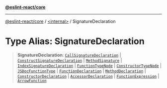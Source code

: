 [**@eslint-react/core**](../../README.md)

***

[@eslint-react/core](../../README.md) / [\<internal\>](../README.md) / SignatureDeclaration

# Type Alias: SignatureDeclaration

> **SignatureDeclaration**: [`CallSignatureDeclaration`](../interfaces/CallSignatureDeclaration.md) \| [`ConstructSignatureDeclaration`](../interfaces/ConstructSignatureDeclaration.md) \| [`MethodSignature`](../interfaces/MethodSignature.md) \| [`IndexSignatureDeclaration`](../interfaces/IndexSignatureDeclaration.md) \| [`FunctionTypeNode`](../interfaces/FunctionTypeNode.md) \| [`ConstructorTypeNode`](../interfaces/ConstructorTypeNode.md) \| [`JSDocFunctionType`](../interfaces/JSDocFunctionType.md) \| [`FunctionDeclaration`](../interfaces/FunctionDeclaration.md) \| [`MethodDeclaration`](../interfaces/MethodDeclaration.md) \| [`ConstructorDeclaration`](../interfaces/ConstructorDeclaration.md) \| [`AccessorDeclaration`](AccessorDeclaration.md) \| [`FunctionExpression`](../interfaces/FunctionExpression.md) \| [`ArrowFunction`](../interfaces/ArrowFunction.md)
